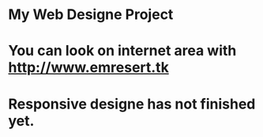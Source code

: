 # My Web Designe Project
# You can look on internet area with http://www.emresert.tk 
# Responsive designe has not finished yet.
